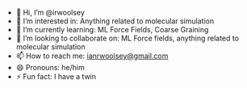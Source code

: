 - 👋 Hi, I’m @irwoolsey
- 👀 I’m interested in: Anything related to molecular simulation
- 🌱 I’m currently learning: ML Force Fields, Coarse Graining
- 💞️ I’m looking to collaborate on: ML Force fields, anything related to molecular simulation
- 📫 How to reach me: ianrwoolsey@gmail.com
- 😄 Pronouns: he/him
- ⚡ Fun fact: I have a twin

<!---
irwoolsey/irwoolsey is a ✨ special ✨ repository because its `README.md` (this file) appears on your GitHub profile.
You can click the Preview link to take a look at your changes.
--->
